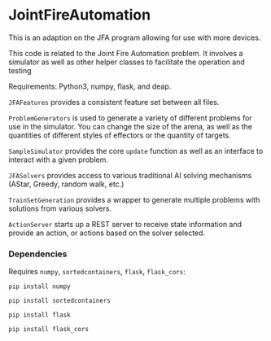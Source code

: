 # JointFireAutomation

This is an adaption on the JFA program allowing for use with more devices.

This code is related to the Joint Fire Automation problem.  It involves a simulator as well as other helper classes to facilitate the operation and testing

Requirements: Python3, numpy, flask, and deap.

`JFAFeatures` provides a consistent feature set between all files.

`ProblemGenerators` is used to generate a variety of different problems for use in the simulator.  You can change the size of the arena, as well as the quantities of different styles of effectors or the quantity of targets.

`SampleSimulator` provides the core `update` function as well as an interface to interact with a given problem.

`JFASolvers` provides access to various traditional AI solving mechanisms (AStar, Greedy, random walk, etc.)

`TrainSetGeneration` provides a wrapper to generate multiple problems with solutions from various solvers.

`ActionServer` starts up a REST server to receive state information and provide an action, or actions based on the solver selected.

### Dependencies

Requires `numpy`, `sortedcontainers`, `flask`, `flask_cors`:

`pip install numpy`

`pip install sortedcontainers`

`pip install flask`

`pip install flask_cors`